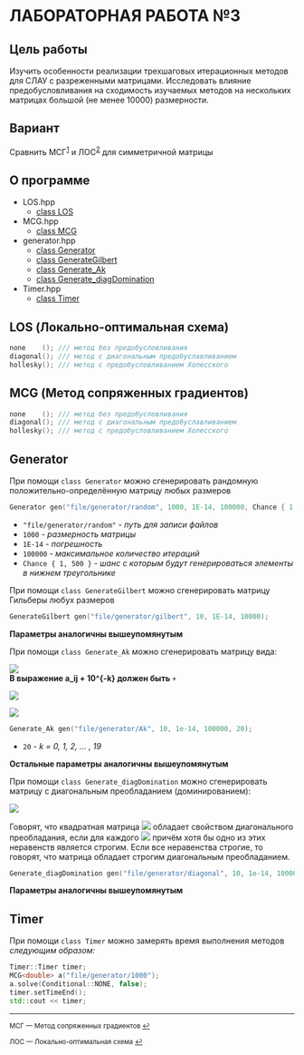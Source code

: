 # ЛАБОРАТОРНАЯ РАБОТА №3


## Цель работы


Изучить особенности реализации трехшаговых итерационных методов для СЛАУ с разреженными матрицами. Исследовать влияние предобусловливания на сходимость изучаемых методов на нескольких матрицах большой (не менее 10000) размерности.


## Вариант

Сравнить МСГ<sup id="a1">[1](#f1)</sup> и ЛОС<sup id="a2">[2](#f2)</sup> для симметричной матрицы

## О программе

- LOS.hpp
    + [class LOS](#LOS)
- MCG.hpp
    + [class MCG](#MCG)
- generator.hpp
    + [class Generator](#Generator)
    + [class GenerateGilbert](#Generator)
    + [class Generate_Ak](#Generator)
    + [class Generate_diagDomination](#Generator)
- Timer.hpp
    + [class Timer](#Timer)

[#LOS]: fdsfdsfsdfs


<div id="LOS"/>

## LOS (Локально-оптимальная схема)

```c++
none    (); /// метод без предобусловливания
diagonal(); /// метод с диагональным предобуславливанием
hollesky(); /// метод с предобусловливанием Холесского
```


<div id="MCG"/>

## MCG (Метод сопряженных градиентов)

```c++
none    (); /// метод без предобусловливания
diagonal(); /// метод с диагональным предобуславливанием
hollesky(); /// метод с предобусловливанием Холесского
```

<div id="Generator"/>

## Generator

При помощи `class Generator` можно сгенерировать рандомную положительно-определённую матрицу любых размеров

```c++
Generator gen("file/generator/random", 1000, 1E-14, 100000, Chance { 1, 500 });
```
- `"file/generator/random"` - _путь для записи файлов_
- `1000` - _размерность матрицы_
- `1E-14` - _погрешность_
- `100000` - _максимальное количество итераций_
- `Chance { 1, 500 }` - _шанс с которым будут генерироваться элементы в нижнем треугольнике_

При помощи `class GenerateGilbert` можно сгенерировать матрицу Гильберы любух размеров

```c++
GenerateGilbert gen("file/generator/gilbert", 10, 1E-14, 10000);
```
**Параметры аналогичны вышеупомянутым**

При помощи `class Generate_Ak` можно сгенерировать матрицу вида:



<!-- $$
\begin{equation*}
    a_{ii} =
    \begin{cases}
        -\sum\limits_{i \neq j} a_{ij}, i > 1 \\
        -\sum\limits_{i \neq j}a_{ij} + 10^{-k}, i=1
    \end{cases}
\end{equation*}
$$ -->

<img src="https://render.githubusercontent.com/render/math?math=\begin{equation*}a_{ii}=\begin{cases}-\sum_{i \neq j} a_{ij}, i > 1 \\ -\sum_{i \neq j} { a_{ij} } \pm 10^{-k}, i = 1 \end{cases}\end{equation*}"> <br>
**В выражение a_ij + 10^{-k} должен быть** ```+```

<!-- $$A^kx^k=F^k, k = 0, 1, 2, ... $$ -->
<img src="https://render.githubusercontent.com/render/math?math=A^kx^k=F^k, k = 0, 1, 2, ... "> <br>


<!-- $$a_{ii} \in \{ 0, -1, -2, -3, -4 \} $$ -->
<img src="https://render.githubusercontent.com/render/math?math=a_{ii} \in \{ 0, 1, -2, -3, -4 \}"> <br>


```c++
Generate_Ak gen("file/generator/Ak", 10, 1e-14, 100000, 20);
```
- `20` - _k = 0, 1, 2, ... , 19_

**Остальные параметры аналогичны вышеупомянутым**


При помощи `class Generate_diagDomination` можно сгенерировать матрицу с диагональным преобладанием (доминированием):

<!-- $$|a_{ii} | \geq \sum\limits_{j \neq i} |a_{ij}|$$ -->
<img src="https://render.githubusercontent.com/render/math?math=|a_{ii} | \geq \sum_{j \neq i}|a_{ij}|"> <br>



Говорят, что квадратная матрица <!-- $$A_{nn}$$ -->
<img src="https://render.githubusercontent.com/render/math?math=A_{nn}">
обладает свойством диагонального преобладания, если для каждого <!-- $$i=1,\dots,n$$ -->
<img src="https://render.githubusercontent.com/render/math?math=i=1,\dots,n">
причём хотя бы одно из этих неравенств является строгим. Если все неравенства строгие, то говорят, что матрица обладает строгим диагональным преобладанием.


```c++
Generate_diagDomination gen("file/generator/diagonal", 10, 1e-14, 100000);
```
**Параметры аналогичны вышеупомянутым**

<div id="Timer"/>

## Timer

При помощи `class Timer` можно замерять время выполнения методов _следующим образом:_

```c++
Timer::Timer timer;
MCG<double> a("file/generator/1000");
a.solve(Conditional::NONE, false);
timer.setTimeEnd();
std::cout << timer;
```

___

<sub id="f1"> МСГ — Метод сопряженных градиентов [↩](#a1) </sub>

<sub id="f2"> ЛОС — Локально-оптимальная схема [↩](#a2)   </sub>